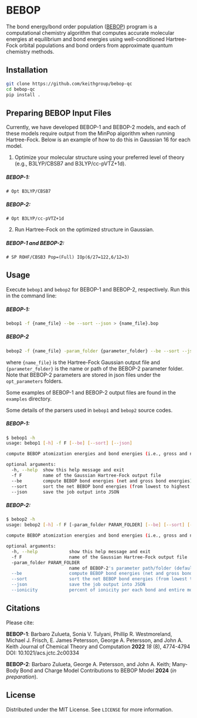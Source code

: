 # BEBOP

The bond energy/bond order population ([BEBOP](https://doi.org/10.1021/acs.jctc.2c00334)) program is a computational chemistry algorithm that computes accurate molecular energies at equilibrium and bond energies using well-conditioned Hartree-Fock orbital populations and bond orders from approximate quantum chemistry methods.

## Installation

```bash
git clone https://github.com/keithgroup/bebop-qc
cd bebop-qc
pip install .
```

## Preparing BEBOP Input Files

Currently, we have developed BEBOP-1 and BEBOP-2 models, and each of these models require output from the MinPop algorithm when running Hartree-Fock. Below is an example of how to do this in Gaussian 16 for each model.

1. Optimize your molecular structure using your preferred level of theory (e.g., B3LYP/CBSB7 and B3LYP/cc-pVTZ+1d).

##### BEBOP-1:

    # Opt B3LYP/CBSB7

##### BEBOP-2:

    # Opt B3LYP/cc-pVTZ+1d

2. Run Hartree-Fock on the optimized structure in Gaussian.

##### BEBOP-1 and BEBOP-2:

    # SP ROHF/CBSB3 Pop=(Full) IOp(6/27=122,6/12=3)

## Usage

Execute `bebop1` and `bebop2` for BEBOP-1 and BEBOP-2, respectively. Run this in the command line:

##### BEBOP-1:

```bash
bebop1 -f {name_file} --be --sort --json > {name_file}.bop
```

##### BEBOP-2

```bash
bebop2 -f {name_file} -param_folder {parameter_folder} --be --sort --json --ionicity > {name_file}.bop
```

where `{name_file}` is the Hartree-Fock Gaussian output file and `{parameter_folder}` is the name or path of the BEBOP-2 parameter folder. Note that BEBOP-2 parameters are stored in json files under the `opt_parameters` folders.

Some examples of BEBOP-1 and BEBOP-2 output files are found in the `examples` directory.

Some details of the parsers used in `bebop1` and `bebop2` source codes.

##### BEBOP-1:

```bash
$ bebop1 -h
usage: bebop1 [-h] -f F [--be] [--sort] [--json]

compute BEBOP atomization energies and bond energies (i.e., gross and net)

optional arguments:
  -h, --help  show this help message and exit
  -f F        name of the Gaussian Hartree-Fock output file
  --be        compute BEBOP bond energies (net and gross bond energies)
  --sort      sort the net BEBOP bond energies (from lowest to highest in energy)
  --json      save the job output into JSON
```

##### BEBOP-2:

```bash
$ bebop2 -h
usage: bebop2 [-h] -f F [-param_folder PARAM_FOLDER] [--be] [--sort] [--json] [--ionicity]

compute BEBOP atomization energies and bond energies (i.e., gross and net)

optional arguments:
  -h, --help            show this help message and exit
  -f F                  name of the Gaussian Hartree-Fock output file
  -param_folder PARAM_FOLDER
                        name of BEBOP-2's parameter path/folder (default: opt_parameters)
  --be                  compute BEBOP bond energies (net and gross bond energies)
  --sort                sort the net BEBOP bond energies (from lowest to highest in energy)
  --json                save the job output into JSON
  --ionicity            percent of ionicity per each bond and entire molecule
```

## Citations

Please cite:

**BEBOP-1**: Barbaro Zulueta, Sonia V. Tulyani, Phillip R. Westmoreland, Michael J. Frisch, E. James Petersson, George A. Petersson, and John A. Keith
Journal of Chemical Theory and Computation **2022** _18_ (8), 4774-4794
DOI: 10.1021/acs.jctc.2c00334

**BEBOP-2**: Barbaro Zulueta, George A. Petersson, and John A. Keith; Many-Body Bond and Charge Model Contributions to BEBOP Model **2024** (_in preparation_).

## License

Distributed under the MIT License.
See `LICENSE` for more information.
